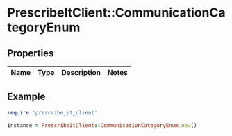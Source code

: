 # PrescribeItClient::CommunicationCategoryEnum

## Properties

| Name | Type | Description | Notes |
| ---- | ---- | ----------- | ----- |

## Example

```ruby
require 'prescribe_it_client'

instance = PrescribeItClient::CommunicationCategoryEnum.new()
```


